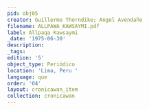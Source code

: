 ```yaml
---
pid: obj05
creator: Guillermo Thorndike; Angel Avendaño
filename: ALLPAWA_KAWSAYMI.pdf
label: Allpaqa Kawsaymi
_date: '1975-06-30'
description:
_tags:
edition: '5'
object_type: Periódico
location: 'Lima, Peru '
language: que
order: '04'
layout: cronicawan_item
collection: cronicawan
---
```


